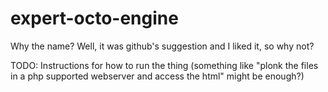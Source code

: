 # expert-octo-engine

Why the name? 
Well, it was github's suggestion and I liked it, so why not?

TODO: Instructions for how to run the thing (something like "plonk the files in a php supported webserver and access the html" might be enough?)
